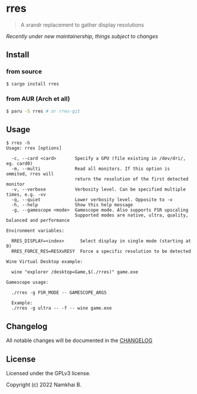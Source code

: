 # rres

> A xrandr replacement to gather display resolutions

_Recently under new maintainership, things subject to changes_

## Install

### from source
```sh
$ cargo install rres
```

### from AUR (Arch et all)
```sh
$ paru -S rres # or rres-git
```

## Usage

```
$ rres -h
Usage: rres [options]

  -c, --card <card>       Specify a GPU (file existing in /dev/dri/, eg. card0)
  -m, --multi             Read all monitors. If this option is ommited, rres will
                          return the resolution of the first detected monitor
  -v, --verbose           Verbosity level. Can be specified multiple times, e.g. -vv
  -q, --quiet             Lower verbosity level. Opposite to -v
  -h, --help              Show this help message
  -g, --gamescope <mode>  Gamescope mode. Also supports FSR upscaling
                          Supported modes are native, ultra, quality, balanced and performance

Environment variables:

  RRES_DISPLAY=<index>      Select display in single mode (starting at 0)
  RRES_FORCE_RES=RESXxRESY  Force a specific resolution to be detected

Wine Virtual Desktop example:

  wine "explorer /desktop=Game,$(./rres)" game.exe

Gamescope usage:

  ./rres -g FSR_MODE -- GAMESCOPE_ARGS

  Example:
  ./rres -g ultra -- -f -- wine game.exe
```

## Changelog

All notable changes will be documented in the [CHANGELOG](./CHANGELOG.md)

## License

Licensed under the GPLv3 license.

Copyright (c) 2022 Namkhai B.
